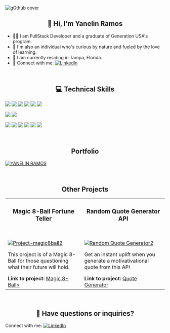 ![gGthub cover](https://user-images.githubusercontent.com/104784989/221913229-3d296a3a-f6a9-4d2b-8dc0-25d8561028a7.gif)

##  <div align=center>👋 Hi, I’m Yanelin Ramos</div>
- 👩‍🎓 I am FullStack Developer and a graduate of Generation USA's program. 
- 💞️ I'm also an individual who's curious by nature and fueled by the love of learning.
- 📍 I am currently residing in Tampa, Florida.
- 🤝 Connect with me: [![LinkedIn](https://img.shields.io/badge/LinkedIn-0077B5?style=flat&logo=linkedin&logoColor=white)](https://www.linkedin.com/in/yanelinramos/)

&nbsp; 

## <div align=center>💻 Technical Skills</div>

![](https://img.shields.io/badge/Code-JavaScript-lightgrey?style=for-the-badge&logo=JavaScript&logoColor=white)
![](https://img.shields.io/badge/Code-Java-lightgrey?style=for-the-badge&logo=Java&logoColor=white)
![](https://img.shields.io/badge/Code-HTML5-lightgrey?style=for-the-badge&logo=HTML5&logoColor=white)
![](https://img.shields.io/badge/Code-SpringBoot-lightgrey?style=for-the-badge&logo=SpringBoot&logoColor=white)
![](https://img.shields.io/badge/Code-MySQL-lightgrey?style=for-the-badge&logo=MySQL&logoColor=white)
![](https://img.shields.io/badge/Code-SQLite-lightgrey?style=for-the-badge&logo=SQLite&logoColor=white)

![](https://img.shields.io/badge/Style-Bootstrap-lightgrey?style=for-the-badge&logo=Bootstrap&logoColor=white)
![](https://img.shields.io/badge/Style-CSS3-lightgrey?style=for-the-badge&logo=CSS3&logoColor=white)

![](https://img.shields.io/badge/Tools-NPM-lightgrey?style=for-the-badge&logo=NPM&logoColor=white)
![](https://img.shields.io/badge/Tools-Heroku-lightgrey?style=for-the-badge&logo=Heroku&logoColor=white)
![](https://img.shields.io/badge/Tools-Git-lightgrey?style=for-the-badge&logo=Git&logoColor=white)
![](https://img.shields.io/badge/Tools-GitHub-lightgrey?style=for-the-badge&logo=GitHub&logoColor=white)
![](https://img.shields.io/badge/Tools-VSCode-lightgrey?style=for-the-badge&logo=VisualStudioCode&logoColor=white)
![](https://img.shields.io/badge/Tools-IntellijIDEA-lightgrey?style=for-the-badge&logo=IntellijIdea&logoColor=white)

&nbsp; 

## <div align=center>Portfolio</div> 

[![YANELIN RAMOS](https://user-images.githubusercontent.com/104784989/221943116-108b326f-e50e-4087-9476-61673fa5de4f.png)](https://ramosy1.github.io/portfolio)

&nbsp; 

## <div align=center>Other Projects</div> 

<table>
 <tbody>
  <td >
   <h3 align = "center">Magic 8-Ball Fortune Teller</h3>
 
   &nbsp; 
 
   <a href="https://ramosy1.github.io/magic8ball/" target="blank" rel="nofollow">![Project-magic8ball2](https://user-images.githubusercontent.com/104784989/221997804-2fdb3c88-fef8-422b-aab5-a08441f9980e.gif)</a>
   <p>This project is of a Magic 8-Ball for those questioning what their future will hold.</p>
   <b>Link to project: </b><a href="https://ramosy1.github.io/magic8ball/" target="blank" rel="nofollow">Magic 8-Ball></a>
  </td>
  
  <td width="52%">

   <h3 align = "center">Random Quote Generator API</h3>
  
   &nbsp; 

   <a href="https://ramosy1.github.io/random_quote_generator/" target="blank" rel="nofollow">![Random Quote Generator2](https://user-images.githubusercontent.com/104784989/222009158-3bb2b572-6d6c-4724-8e97-7a6e632a7c0d.jpg)</a>
   <p>Get an instant uplift when you generate a motivativational quote from this API</p>
   <b>Link to project: </b><a href="https://ramosy1.github.io/random_quote_generator/" target="blank" rel="nofollow">Quote Generator</a>
   
  </td>
 </tbody>
</table>

&nbsp; 


## <div align=center>🤔 Have questions or inquiries?</div> 

Connect with me: 
 [![LinkedIn](https://img.shields.io/badge/LinkedIn-0077B5?style=flat&logo=linkedin&logoColor=white)](https://www.linkedin.com/in/yanelinramos/)

<!---
ramosy1/ramosy1 is a ✨ special ✨ repository because its `README.md` (this file) appears on your GitHub profile.
You can click the Preview link to take a look at your changes.
--->
